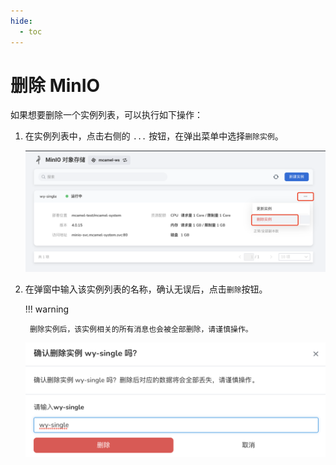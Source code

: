 ```yaml
---
hide:
  - toc
---
```


# 删除 MinIO

如果想要删除一个实例列表，可以执行如下操作：

1. 在实例列表中，点击右侧的 `...` 按钮，在弹出菜单中选择`删除实例`。

    ![选择删除实例](../images/delete01.png)

2. 在弹窗中输入该实例列表的名称，确认无误后，点击`删除`按钮。

    !!! warning

        删除实例后，该实例相关的所有消息也会被全部删除，请谨慎操作。

    ![点击删除](../images/delete02.png)
